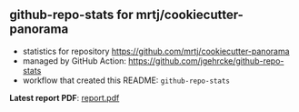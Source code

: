 ## github-repo-stats for mrtj/cookiecutter-panorama

- statistics for repository https://github.com/mrtj/cookiecutter-panorama
- managed by GitHub Action: https://github.com/jgehrcke/github-repo-stats
- workflow that created this README: `github-repo-stats`

**Latest report PDF**: [report.pdf](https://github.com/mrtj/cookiecutter-panorama/raw/github-repo-stats/mrtj/cookiecutter-panorama/latest-report/report.pdf)

